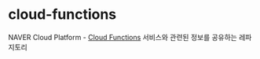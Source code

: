 # cloud-functions
NAVER Cloud Platform - [Cloud Functions](https://www.ncloud.com/product/compute/cloudFunctions) 서비스와 관련된 정보를 공유하는 레파지토리

